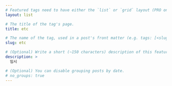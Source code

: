 ```yaml
---
# Featured tags need to have either the `list` or `grid` layout (PRO only).
layout: list

# The title of the tag's page.
title: etc

# The name of the tag, used in a post's front matter (e.g. tags: [<slug>]).
slug: etc

# (Optional) Write a short (~150 characters) description of this featured tag.
description: >
  임시

# (Optional) You can disable grouping posts by date.
# no_groups: true
---
```

